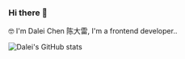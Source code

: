 ### Hi there 👋

🤓 I'm Dalei Chen 陈大雷, I'm a frontend developer..

![Dalei's GitHub stats](https://github-readme-stats.vercel.app/api?username=chendaleiQ&show_icons=true&theme=tokyonight)
